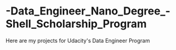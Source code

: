 # -Data_Engineer_Nano_Degree_-Shell_Scholarship_Program
Here are my projects for Udacity's Data Engineer Program
